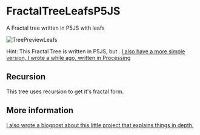 # FractalTreeLeafsP5JS
A Fractal tree written in P5JS with leafs

![TreePreviewLeafs](https://github.com/johnnyawesome/FractalTreeLeafsP5JS/blob/master/FractalTreeLeafsP5JS/DemoImages/TreeLeafes.gif)


Hint: This Fractal Tree is written in P5JS, but . [I also have a more simple version, I wrote a while ago, written in Processing](https://github.com/johnnyawesome/FractalTree)

## Recursion

This tree uses recursion to get it's fractal form.

## More information
[I also wrote a blogpost about this little project that explains things in depth.](https://breaksome.tech/creating-a-fractal-tree-in-p5js/)

